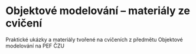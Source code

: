 # Objektové modelování – materiály ze cvičení

Praktické ukázky a materiály tvořené na cvičeních z předmětu Objektové modelování na PEF ČZU
